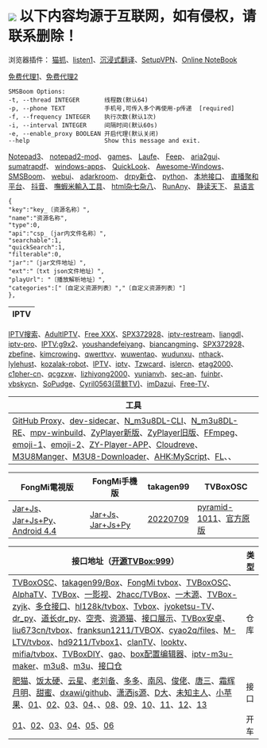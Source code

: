 # ![](https://pcrock88.github.io/favicon.ico) 以下内容均源于互联网，如有侵权，请联系删除！

浏览器插件：
[猫抓](https://github.com/xifangczy/cat-catch)、[listen1](https://github.com/listen1/)、[沉浸式翻译](https://github.com/immersive-translate/immersive-translate)、[SetupVPN](https://setupvpn.com/download/)、[Online NoteBook](https://chenapp.com/chrome/notebook/index?u=pcrock)

[免费代理1](https://proxyscrape.com/free-proxy-list)、[免费代理2](https://openproxy.space/list)


    SMSBoom Options:
    -t, --thread INTEGER       线程数(默认64)
    -p, --phone TEXT           手机号,可传入多个再使用-p传递  [required]
    -f, --frequency INTEGER    执行次数(默认1次)
    -i, --interval INTEGER     间隔时间(默认60s)
    -e, --enable_proxy BOOLEAN 开启代理(默认关闭)
    --help                     Show this message and exit.

[Notepad3](https://github.com/rizonesoft/Notepad3)、
[notepad2-mod](https://github.com/XhmikosR/notepad2-mod)、
[games](https://github.com/leereilly/games)、
[Laufe](https://github.com/poerin/Laufe)、
[Feep](https://github.com/poerin/Feep)、
[aria2gui](https://github.com/NickYang29/aria2gui)、
[sumatrapdf](https://github.com/sumatrapdfreader/sumatrapdf)、
[windows-apps](https://github.com/stackia/best-windows-apps)、
[QuickLook](https://github.com/QL-Win/QuickLook)、
[Awesome-Windows](https://github.com/Awesome-Windows)、
[SMSBoom](https://github.com/OpenEthan/SMSBoom)、
[webui](https://github.com/AUTOMATIC1111/stable-diffusion-webui)、
[adarkroom](https://github.com/doublespeakgames/adarkroom)、
[drpy新仓](https://github.com/kingfren/dr_py)、
[python](https://github.com/xingyujie/binpython)、
[本地接口](http://localhost:5705/index)、
[直播聚和平台](https://github.com/guyijie1211)、
[抖音](https://www.douyin.com/home)、
[嘸蝦米輸入工具](https://github.com/yurenli0217/Boshiahk2)、
[html杂七杂八](https://gitee.com/konrad98/Html-Example)、
[RunAny](https://gitee.com/hui-Zz/RunAny?_from=gitee_search)、
[静读天下](http://www.moondownload.com/chinese.html)、
[易语言](https://github.com/1143910315)


    {
    "key":"key_〔资源名称〕",
    "name":"资源名称",
    "type":0,
    "api":"csp_〔jar内文件名称〕",
    "searchable":1,
    "quickSearch":1,
    "filterable":0,
    "jar":"〔jar文件地址〕",
    "ext":"〔txt json文件地址〕",
    "playUrl": "〔播放解析地址〕",
    "categories":["〔自定义资源列表〕","〔自定义资源列表〕"]
    },


IPTV|
----|
[IPTV搜索](http://tonkiang.us/ "搜索直播源")、[AdultIPTV](https://github.com/andibasuki/SITechnologyLtd.Porn.AdultIPTV.net)、[Free XXX](http://adultiptv.net/)、[SPX372928](https://github.com/SPX372928)、[iptv-restream](https://github.com/iptv-restream)、[liangdl](https://github.com/liangdl)、[iptv-pro](https://github.com/iptv-pro)、[IPTV:g9x2](https://yxssp.lanzoui.com/b06fic5bi)、[youshandefeiyang](https://github.com/youshandefeiyang)、[biancangming](https://github.com/biancangming)、[SPX372928](https://github.com/SPX372928)、[zbefine](https://github.com/zbefine)、[kimcrowing](https://github.com/kimcrowing)、[qwerttvv](https://github.com/qwerttvv)、[wuwentao](https://github.com/wuwentao)、[wudunxu](https://github.com/wudunxu)、[nthack](https://github.com/nthack)、[lylehust](https://github.com/lylehust)、[kozalak-robot](https://github.com/kozalak-robot)、[IPTV](https://github.com/shawze/IPTV)、[iptv](https://github.com/FanchangWang/iptv)、[Tzwcard](https://github.com/Tzwcard)、[islercn](https://github.com/islercn)、[etag2000](https://github.com/etag2000)、[c1pher-cn](https://github.com/c1pher-cn)、[qcgzxw](https://github.com/qcgzxw)、[lizhiyong2000](https://github.com/lizhiyong2000)、[yunianvh](https://github.com/yunianvh)、[sec-an](https://github.com/sec-an)、[fuinbr](https://github.com/fuinbr)、[vbskycn](https://github.com/vbskycn)、[SoPudge](https://github.com/SoPudge)、[Cyril0563(蓝鲸TV)](https://github.com/Cyril0563)、[imDazui](https://github.com/imDazui)、[Free-TV](https://github.com/Free-TV)、



工具|
----|
[GitHub Proxy](https://ghproxy.com)、[dev-sidecar](https://github.com/docmirror/dev-sidecar)、[N_m3u8DL-CLI](https://github.com/nilaoda/N_m3u8DL-CLI)、[N_m3u8DL-RE](https://github.com/nilaoda/N_m3u8DL-RE)、[mpv-winbuild](https://github.com/zhongfly/mpv-winbuild/releases)、[ZyPlayer新版](https://github.com/Hiram-Wong/ZyPlayer)、[ZyPlayer旧版](https://github.com/Hunlongyu)、[FFmpeg](https://github.com/BtbN/FFmpeg-Builds)、[emoji-1](https://www.emojiall.com/zh-hans/categories/D)、[emoji-2](https://funletu.com/emoji/)、[ZY-Player-APP](https://github.com/cuiocean/ZY-Player-APP)、[Cloudreve](https://github.com/cloudreve/Cloudreve)、[M3U8Manger](https://github.com/huangdali/M3U8Manger)、[M3U8-Downloader](https://github.com/HeiSir2014/M3U8-Downloader)、[AHK:MyScript](https://github.com/wyagd001/MyScript)、[FL](http://www.huo.kim)、、|

FongMi電視版|FongMi手機版|takagen99|TVBoxOSC
----|----|----|----
[Jar+Js](https://github.com/FongMi/TV/raw/release/release/leanback-java.apk)、[Jar+Js+Py](https://github.com/FongMi/TV/raw/release/release/leanback-python.apk)、[Android 4.4](https://github.com/FongMi/TV/raw/kitkat/release/leanback.apk)|[Jar+Js](https://github.com/FongMi/TV/raw/release/release/mobile-java.apk)、[Jar+Js+Py](https://github.com/FongMi/TV/raw/release/release/mobile-python.apk)|[20220709](https://github.com/takagen99/Box/releases/download/v1.0.0-alpha/app-release.apk)|[pyramid-1011](https://github.com/UndCover/PyramidStore/blob/main/pyramid-1011.apk)、[官方原版](https://liucn.lanzouf.com/idz8n0r4nbgh)

接口地址（[开源TVBox:999](https://wws.lanzouq.com/b03j4ulyh)）|类型
----|----
[TVBoxOSC](https://github.com/UndCover/PyramidStore)、[takagen99/Box](https://github.com/takagen99/Box)、[FongMi tvbox](https://github.com/FongMi/TV)、[TVBoxOSC](https://github.com/CatVodTVOfficial/TVBoxOSC)、[AlphaTV](https://github.com/pvqogw/AlphaTV)、[TVBox](https://gitee.com/cherry0532/tvbox)、[一影视](https://github.com/tv-player/TvBox)、[2hacc/TVBox](https://github.com/2hacc/TVBox)、[一木源](https://github.com/xianyuyimu/TVBOX-)、[TVBox-zyjk](https://github.com/Dong-learn9/TVBox-zyjk)、[多仓接口](https://github.com/yutian88881/tvbox)、[hl128k/tvbox](https://github.com/hl128k/tvbox)、[Tvbox](https://agit.ai/Yoursmile7/TVBox)、[jyoketsu-TV](https://github.com/jyoketsu/tv)、[dr_py](https://gitcode.net/qq_32394351/dr_py)、[道长dr_py](https://github.com/troray/dr_py)、[空壳](https://github.com/liu673cn/box)、[资源猫](https://www.zizhuge.cn/1734.html)、[接口展示](https://leevi0321.gitee.io/api/)、[TVBox安卓](https://github.com/pvqogw/TVBoxOSC)、[liu673cn/tvbox](https://github.com/liu673cn/box)、[franksun1211/TVBOX](https://github.com/franksun1211/TVBOX)、[cyao2q/files](https://github.com/cyao2q/files)、[M-LTV/tvbox](https://github.com/M-LTV/tvbox)、[hd9211/Tvbox1](https://github.com/hd9211/Tvbox1)、[clanTV](https://github.com/clanTV/clanTV)、[looktv](https://github.com/once678/looktv)、[mifia/tvbox](https://github.com/mifia/tvbox)、[TVBoxDIY](https://github.com/lm317379829/TVBoxDIY)、[gao](https://github.com/gaotianliuyun/gao)、[box配置编辑器](https://kvymin.github.io/CatVodTVJsonEditor/)、[iptv-m3u-maker](https://github.com/EvilCult/iptv-m3u-maker)、[m3u8](https://github.com/reysc/M3U8)、[m3u](https://github.com/yuanxin69/m3u)、[接口仓](https://github.com/jyoketsu/tv)|仓库
[肥猫](http://肥猫.love)、[饭太硬](http://饭太硬.ga/x/o.json)、[云星](https://maoyingshi.cc/tvbox/云星日记/1.m3u8)、[老刘备](https://raw.liucn.cc/box/m.json)、[多多](https://yydsys.top/duo/v.json)、[南风](https://agit.ai/Yoursmile7/TVBox/raw/branch/master/XC.json)、[俊佬](http://home.jundie.top:81/top98.json)、[唐三](https://hutool.ml/tang)、[霜辉月明](https://raw.iqiq.io/lm317379829/PyramidStore/pyramid/py.json)、[甜蜜](https://raw.iqiq.io/kebedd69/TVbox-interface/main/甜蜜.json)、[dxawi/github️](https://dxawi.github.io/0/0.json)、[潇洒js源](https://download.kstore.space/download/2863/01.txt)、[D大](https://download.kstore.space/download/2883/m3u8/dsj/guochan/mp1/1.m3u8)、[未知主人](https://agit.ai/n/b/raw/branch/a/b/c.json)、[小苹果](https://agit.ai/nbwzlyd/xiaopingguo/raw/branch/master/xiaopingguo/xiaopingguo.json)、[01](http://9xi4o.tk/0725.json)、[02](http://byyds.top/w.txt)、[03](http://home.jundie.top:81/top98.json)、[04](http://pandown.pro/tvbox/tvbox.json)、、[08](https://dxawi.github.io/0/0.json)、[09](https://freed.yuanhsing.cf/TVBox/meowcf.json)、[10](https://raw.iqiq.io/liu673cn/box/main/m.json)、[11](https://try.gitea.io/xcxc8/mytv/raw/branch/main/TV.json)、[12](https://ghproxy.com/https://raw.githubusercontent.com/Cyril0563/lanjing_live/main/TVbox_Free/biu.txt)、[13](https://ghproxy.com/https://raw.githubusercontent.com/Cyril0563/lanjing_live/main/TVbox_Free/tv.txt)|接口
[01](http://shuyuan.miaogongzi.net/shuyuan/1667621493.txt)、[02](http://shuyuan.miaogongzi.net/shuyuan/1666225624.txt)、[03](https://ghproxy.com/https://raw.githubusercontent.com/tv-player/tvbox-line/main/tv/q73m.json)、[04](https://ghproxy.com/https://raw.githubusercontent.com/chinawiz/tvbox/main/adult-1.json)、[05](https://ghproxy.com/https://raw.githubusercontent.com/chinawiz/tvbox/main/adult-2.json)、[06](https://ghproxy.com/https://raw.githubusercontent.com/cnnbgo/tvbox/main/x.json)|开车
